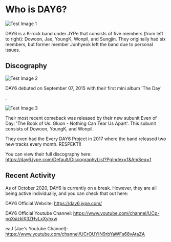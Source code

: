 # Who is DAY6?
![Test Image 1](https://user-images.githubusercontent.com/72216108/95674416-f16cb300-0b64-11eb-9be2-148b5136e7c4.jpg)

DAY6 is a K-rock band under JYPe that consists of five members (from left to right): Dowoon, Jae, YoungK, Wonpil, and Sungjin. They originally had six members, but former member Junhyeok left the band due to personal issues.

## Discography
![Test Image 2](https://kagasa.com/wp-content/uploads/2017/06/DAY6-The-Day.jpg)

DAY6 debuted on September 07, 2015 with their first mini album 'The Day'

.

![Test Image 3](https://kgasa.com/wp-content/uploads/2020/08/The-Book-of-Us-Gluon-Nothing-can-tear-us-apart.jpg)

Their most recent comeback was released by their new subunit Even of Day: 'The Book of Us: Gluon - Nothing Can Tear Us Apart'. This subunit consists of Dowoon, YoungK, and Wonpil.

They even had the Every DAY6 Project in 2017 where the band released two new tracks every month. RESPEKT!!

You can view their full discography here: https://day6.jype.com/Default/DiscographyList?PgIndex=1&AmSeq=1

## Recent Activity
As of October 2020, DAY6 is currently on a break. However, they are all being active individually, and you can check that out here: 

DAY6 Official Website: https://day6.jype.com/

DAY6 Official Youtube Channel: https://www.youtube.com/channel/UCp-pqXsizklX3ZHvLxXyhxw

eaJ (Jae's Youtube Channel): https://www.youtube.com/channel/UCrOUYIN9rbYaWFs68vAtaZA
